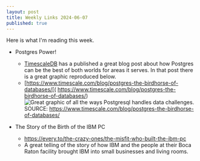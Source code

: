 ```yaml
---
layout: post
title: Weekly Links 2024-06-07
published: true
---
```



Here is what I'm reading this week.

* Postgres Power!
  * [TimescaleDB](https://www.timescale.com/) has a published a great blog post about how Postgres can be the best of both worlds for areas it serves. In that post there is a great graphic reproduced below.
  * [https://www.timescale.com/blog/postgres-the-birdhorse-of-databases/[( https://www.timescale.com/blog/postgres-the-birdhorse-of-databases/)
  ![Great graphic of all the ways Postgresql handles data challenges.](https://www.timescale.com/blog/content/images/2024/06/Postgres-for-Everything_databases.png)
SOURCE: https://www.timescale.com/blog/postgres-the-birdhorse-of-databases/



* The Story of the Birth of the IBM PC
  * https://every.to/the-crazy-ones/the-misfit-who-built-the-ibm-pc
  * A great telling of the story of how IBM and the people at their Boca Raton facility brought IBM into small businesses and living rooms.

